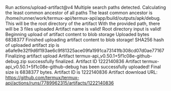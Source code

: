 Run actions/upload-artifact@v4
Multiple search paths detected. Calculating the least common ancestor of all paths
The least common ancestor is /home/runner/work/termux-api/termux-api/app/build/outputs/apk/debug. This will be the root directory of the artifact
With the provided path, there will be 3 files uploaded
Artifact name is valid!
Root directory input is valid!
Beginning upload of artifact content to blob storage
Uploaded bytes 6838377
Finished uploading artifact content to blob storage!
SHA256 hash of uploaded artifact zip is a6afe9e32f9d6f193ae6c9f81325ace09fa1991ca73141fb308cd07d0ae77167
Finalizing artifact upload
Artifact termux-api_v0.50.1+5f1c08e-github-debug.zip successfully finalized. Artifact ID 1222140836
Artifact termux-api_v0.50.1+5f1c08e-github-debug has been successfully uploaded! Final size is 6838377 bytes. Artifact ID is 1222140836
Artifact download URL: https://github.com/termux/termux-api/actions/runs/7789962315/artifacts/1222140836